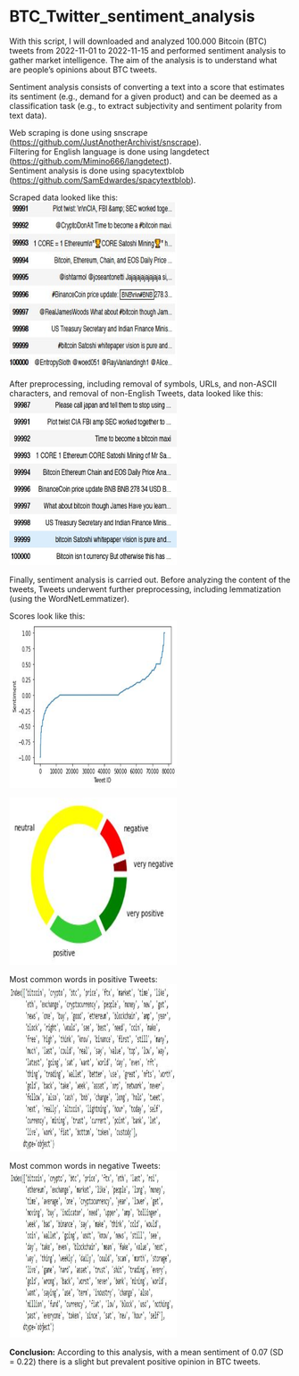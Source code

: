 # BTC_Twitter_sentiment_analysis

With this script, I will downloaded and analyzed 100.000 Bitcoin (BTC) tweets from 2022-11-01 to 2022-11-15 and performed sentiment analysis to gather market intelligence. The aim of the analysis is to understand what are people’s opinions about BTC tweets.

Sentiment analysis consists of converting a text into a score that estimates its sentiment (e.g., demand for a given product) and can be deemed as a classification task (e.g., to extract subjectivity and sentiment polarity from text data).

Web scraping is done using snscrape (https://github.com/JustAnotherArchivist/snscrape). \
Filtering for English language is done using langdetect (https://github.com/Mimino666/langdetect). \
Sentiment analysis is done using spacytextblob (https://github.com/SamEdwardes/spacytextblob).

Scraped data looked like this: \
<img src="https://github.com/THouwe/NLP_sentimentAnalysis_BTC_Python/blob/main/noPreproc.JPG" width="300" height="300">

After preprocessing, including removal of symbols, URLs, and non-ASCII characters, and removal of non-English Tweets, data looked like this: \
<img src="https://github.com/THouwe/NLP_sentimentAnalysis_BTC_Python/blob/main/preproc2.JPG" width="300" height="300">


Finally, sentiment analysis is carried out.
Before analyzing the content of the tweets, Tweets underwent further preprocessing, including lemmatization (using the WordNetLemmatizer).

Scores look like this: \
<img src="https://github.com/THouwe/NLP_sentimentAnalysis_BTC_Python/blob/main/sentiment2.JPG" width="300" height="300">

<img src="https://github.com/THouwe/NLP_sentimentAnalysis_BTC_Python/blob/main/sentiment3.JPG" width="300" height="300">

Most common words in positive Tweets: \
<img src="https://github.com/THouwe/NLP_sentimentAnalysis_BTC_Python/blob/main/positiveWords.JPG" width="300" height="300">

Most common words in negative Tweets: \
<img src="https://github.com/THouwe/NLP_sentimentAnalysis_BTC_Python/blob/main/negativeWords.JPG" width="300" height="300">

**Conclusion:** According to this analysis, with a mean sentiment of 0.07 (SD = 0.22) there is a slight but prevalent positive opinion in BTC tweets.
